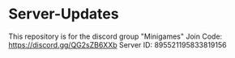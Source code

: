 # Server-Updates
This repository is for the discord group "Minigames" 
Join Code: https://discord.gg/QG2sZB6XXb
Server ID: 895521195833819156
